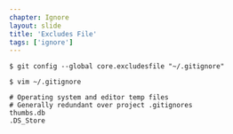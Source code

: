 ```yaml
---
chapter: Ignore
layout: slide
title: 'Excludes File'
tags: ['ignore']
---
```


	$ git config --global core.excludesfile "~/.gitignore"

	$ vim ~/.gitignore

	# Operating system and editor temp files
	# Generally redundant over project .gitignores
	thumbs.db
	.DS_Store